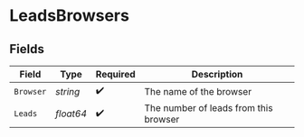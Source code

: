 # LeadsBrowsers


## Fields

| Field                                 | Type                                  | Required                              | Description                           |
| ------------------------------------- | ------------------------------------- | ------------------------------------- | ------------------------------------- |
| `Browser`                             | *string*                              | :heavy_check_mark:                    | The name of the browser               |
| `Leads`                               | *float64*                             | :heavy_check_mark:                    | The number of leads from this browser |